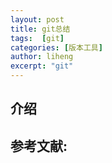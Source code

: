 ```yaml
---
layout: post
title: git总结
tags:  [git]
categories: [版本工具]
author: liheng
excerpt: "git"
---
```

## 介绍


## 参考文献:

